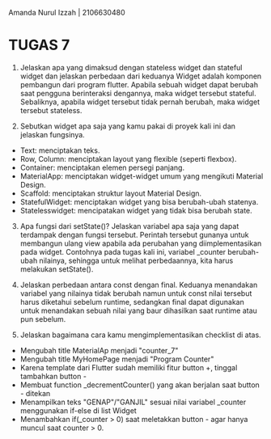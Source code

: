 Amanda Nurul Izzah | 2106630480

# TUGAS 7

1. Jelaskan apa yang dimaksud dengan stateless widget dan stateful widget dan jelaskan perbedaan dari keduanya
Widget adalah komponen pembangun dari program flutter. Apabila sebuah widget dapat berubah saat pengguna berinteraksi dengannya, maka widget tersebut stateful. Sebaliknya, apabila widget tersebut tidak pernah berubah, maka widget tersebut stateless.

2. Sebutkan widget apa saja yang kamu pakai di proyek kali ini dan jelaskan fungsinya.
- Text: menciptakan teks.
- Row, Column: menciptakan layout yang flexible (seperti flexbox).
- Container: menciptakan elemen persegi panjang.
- MaterialApp: menciptakan widget-widget umum yang mengikuti Material Design. 
- Scaffold: menciptakan struktur layout Material Design.
- StatefulWidget: menciptakan widget yang bisa berubah-ubah statenya.
- Statelesswidget: mencipatakan widget yang tidak bisa berubah state.

3. Apa fungsi dari setState()? Jelaskan variabel apa saja yang dapat terdampak dengan fungsi tersebut.
Perintah tersebut gunanya untuk membangun ulang view apabila ada perubahan yang diimplementasikan pada widget. Contohnya pada tugas kali ini, variabel _counter 
berubah-ubah nilainya, sehingga untuk melihat perbedaannya, kita harus melakukan setState().

4. Jelaskan perbedaan antara const dengan final.
Keduanya menandakan variabel yang nilainya tidak berubah namun untuk const nilai tersebut harus diketahui sebelum runtime, sedangkan final dapat digunakan untuk menandakan sebuah nilai yang baur dihasilkan saat runtime atau pun sebelum.

5. Jelaskan bagaimana cara kamu mengimplementasikan checklist di atas.
- Mengubah title MaterialAp menjadi "counter_7"
- Mengubah title MyHomePage menjadi "Program Counter"
- Karena template dari Flutter sudah memiliki fitur button +, tinggal tambahkan button -
- Membuat function _decrementCounter() yang akan berjalan saat button - ditekan
- Menampilkan teks "GENAP"/"GANJIL" sesuai nilai variabel _counter menggunakan if-else di list Widget 
- Menambahkan if(_counter > 0) saat meletakkan button - agar hanya muncul saat counter > 0.